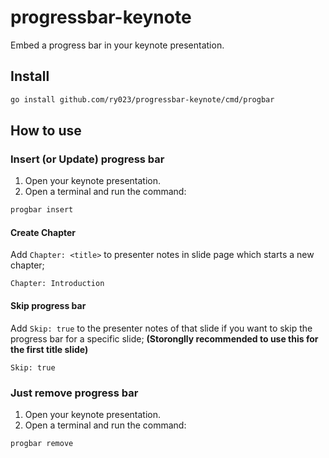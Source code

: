 # progressbar-keynote

Embed a progress bar in your keynote presentation.

## Install

```bash
go install github.com/ry023/progressbar-keynote/cmd/progbar
```

## How to use

### Insert (or Update) progress bar

1. Open your keynote presentation.
2. Open a terminal and run the command:

```bash
progbar insert
```

#### Create Chapter

Add `Chapter: <title>` to presenter notes in slide page which starts a new chapter;

```
Chapter: Introduction
```

#### Skip progress bar

Add `Skip: true` to the presenter notes of that slide if you want to skip the progress bar for a specific slide;
**(Storonglly recommended to use this for the first title slide)**

```
Skip: true
```

### Just remove progress bar

1. Open your keynote presentation.
2. Open a terminal and run the command:

```bash
progbar remove
```
